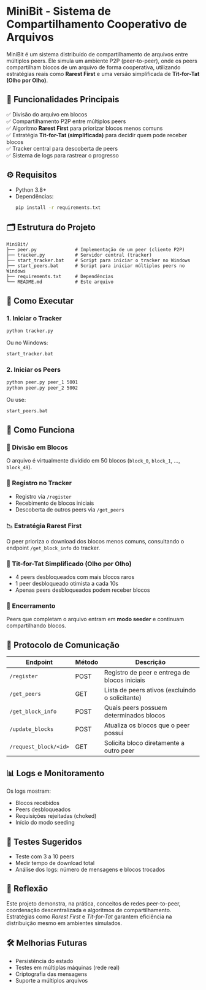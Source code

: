 
# MiniBit - Sistema de Compartilhamento Cooperativo de Arquivos

MiniBit é um sistema distribuído de compartilhamento de arquivos entre múltiplos peers. Ele simula um ambiente P2P (peer-to-peer), onde os peers compartilham blocos de um arquivo de forma cooperativa, utilizando estratégias reais como **Rarest First** e uma versão simplificada de **Tit-for-Tat (Olho por Olho)**.

## 📌 Funcionalidades Principais

✅ Divisão do arquivo em blocos  
✅ Compartilhamento P2P entre múltiplos peers  
✅ Algoritmo **Rarest First** para priorizar blocos menos comuns  
✅ Estratégia **Tit-for-Tat (simplificada)** para decidir quem pode receber blocos  
✅ Tracker central para descoberta de peers  
✅ Sistema de logs para rastrear o progresso

## ⚙️ Requisitos

- Python 3.8+
- Dependências:  
  ```bash
  pip install -r requirements.txt
  ```

## 🗂️ Estrutura do Projeto

```
MiniBit/
├── peer.py              # Implementação de um peer (cliente P2P)
├── tracker.py           # Servidor central (tracker)
├── start_tracker.bat    # Script para iniciar o tracker no Windows
├── start_peers.bat      # Script para iniciar múltiplos peers no Windows
├── requirements.txt     # Dependências
└── README.md            # Este arquivo
```

## 🚀 Como Executar

### 1. Iniciar o Tracker
```bash
python tracker.py
```
Ou no Windows:
```bat
start_tracker.bat
```

### 2. Iniciar os Peers
```bash
python peer.py peer_1 5001
python peer.py peer_2 5002
```
Ou use:
```bat
start_peers.bat
```

## 🔄 Como Funciona

### 📁 Divisão em Blocos
O arquivo é virtualmente dividido em 50 blocos (`block_0`, `block_1`, ..., `block_49`).

### 📡 Registro no Tracker
- Registro via `/register`
- Recebimento de blocos iniciais
- Descoberta de outros peers via `/get_peers`

### 📉 Estratégia Rarest First
O peer prioriza o download dos blocos menos comuns, consultando o endpoint `/get_block_info` do tracker.

### 🔁 Tit-for-Tat Simplificado (Olho por Olho)
- 4 peers desbloqueados com mais blocos raros
- 1 peer desbloqueado otimista a cada 10s
- Apenas peers desbloqueados podem receber blocos

### 🧩 Encerramento
Peers que completam o arquivo entram em **modo seeder** e continuam compartilhando blocos.

## 💬 Protocolo de Comunicação

| Endpoint               | Método | Descrição                                            |
|------------------------|--------|------------------------------------------------------|
| `/register`            | POST   | Registro de peer e entrega de blocos iniciais       |
| `/get_peers`           | GET    | Lista de peers ativos (excluindo o solicitante)     |
| `/get_block_info`      | POST   | Quais peers possuem determinados blocos             |
| `/update_blocks`       | POST   | Atualiza os blocos que o peer possui                |
| `/request_block/<id>`  | GET    | Solicita bloco diretamente a outro peer             |

## 📊 Logs e Monitoramento

Os logs mostram:
- Blocos recebidos
- Peers desbloqueados
- Requisições rejeitadas (choked)
- Início do modo seeding

## 🧪 Testes Sugeridos

- Teste com 3 a 10 peers
- Medir tempo de download total
- Análise dos logs: número de mensagens e blocos trocados

## 🧠 Reflexão

Este projeto demonstra, na prática, conceitos de redes peer-to-peer, coordenação descentralizada e algoritmos de compartilhamento. Estratégias como *Rarest First* e *Tit-for-Tat* garantem eficiência na distribuição mesmo em ambientes simulados.

## 🛠️ Melhorias Futuras

- Persistência do estado
- Testes em múltiplas máquinas (rede real)
- Criptografia das mensagens
- Suporte a múltiplos arquivos


